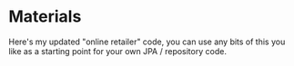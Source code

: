 # Materials

Here's my updated "online retailer" code, you can use any bits of this you like as a starting point for your own JPA / repository code.
